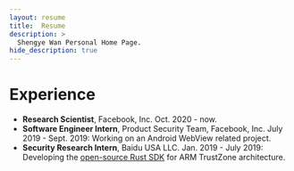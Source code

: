 ```yaml
---
layout: resume
title:  Resume
description: >
  Shengye Wan Personal Home Page.
hide_description: true 
---
```


# Experience
* **Research Scientist**, Facebook, Inc. Oct. 2020 - now.
* **Software Engineer Intern**, Product Security Team, Facebook, Inc. July 2019 - Sept. 2019: Working on an Android WebView related project. 
* **Security Research Intern**, Baidu USA LLC. Jan. 2019 - July 2019: Developing the [open-source Rust SDK](https://github.com/mesalock-linux/rust-optee-trustzone-sdk) for ARM TrustZone architecture. 
